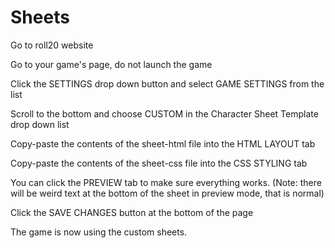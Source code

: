 # Sheets

Go to roll20 website

Go to your game's page, do not launch the game

Click the SETTINGS drop down button and select GAME SETTINGS from the list

Scroll to the bottom and choose CUSTOM in the Character Sheet Template drop down list

Copy-paste the contents of the sheet-html file into the HTML LAYOUT tab

Copy-paste the contents of the sheet-css file into the CSS STYLING tab

You can click the PREVIEW tab to make sure everything works. 
(Note: there will be weird text at the bottom of the sheet in preview mode, that is normal)

Click the SAVE CHANGES button at the bottom of the page

The game is now using the custom sheets.

